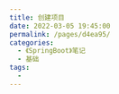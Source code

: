 ```yaml
---
title: 创建项目
date: 2022-03-05 19:45:00
permalink: /pages/d4ea95/
categories:
  - 《SpringBoot》笔记
  - 基础
tags:
  - 
---
```

